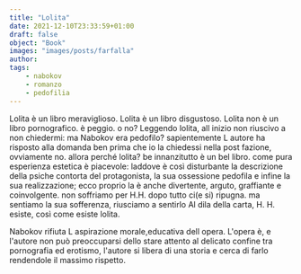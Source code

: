 ```yaml
---
title: "Lolita"
date: 2021-12-10T23:33:59+01:00
draft: false
object: "Book"
images: "images/posts/farfalla"
author:
tags:
    - nabokov
    - romanzo
    - pedofilia
---
```


Lolita è un libro meraviglioso.
Lolita è un libro disgustoso.
Lolita non è un libro pornografico. è peggio. o no?
Leggendo lolita, all inizio non riuscivo a non chiedermi: ma Nabokov era pedofilo? sapientemente L autore ha risposto alla domanda ben prima che io la chiedessi nella post fazione, ovviamente no.
allora perché lolita? 
be innanzitutto è un bel libro. come pura esperienza estetica è piacevole: laddove è così disturbante la descrizione della psiche contorta del protagonista, la sua ossessione pedofila e infine la sua realizzazione; ecco proprio la è anche divertente, arguto, graffiante e coinvolgente. non soffriamo per H.H. dopo tutto ci(e si) ripugna. ma sentiamo la sua sofferenza, riusciamo a sentirlo Al dila della carta, H. H. esiste, così come esiste lolita. 

Nabokov rifiuta L aspirazione morale,educativa dell opera. L'opera è, e l'autore non può preoccuparsi dello stare attento al delicato confine tra pornografia ed erotismo, l'autore si libera di una storia e cerca di farlo rendendole il massimo rispetto.
